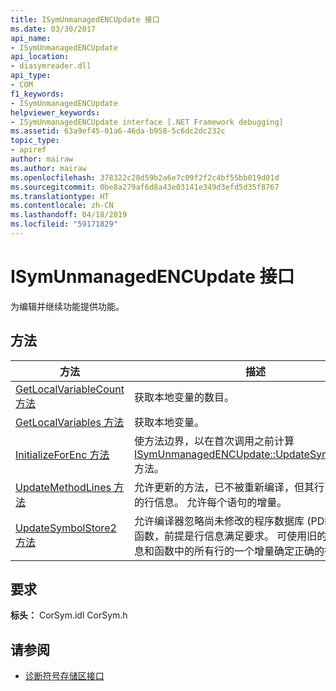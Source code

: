 ```yaml
---
title: ISymUnmanagedENCUpdate 接口
ms.date: 03/30/2017
api_name:
- ISymUnmanagedENCUpdate
api_location:
- diasymreader.dll
api_type:
- COM
f1_keywords:
- ISymUnmanagedENCUpdate
helpviewer_keywords:
- ISymUnmanagedENCUpdate interface [.NET Framework debugging]
ms.assetid: 63a9ef45-01a6-46da-b958-5c6dc2dc232c
topic_type:
- apiref
author: mairaw
ms.author: mairaw
ms.openlocfilehash: 378322c28d59b2a6e7c09f2f2c4bf55bb019d01d
ms.sourcegitcommit: 0be8a279af6d8a43e03141e349d3efd5d35f8767
ms.translationtype: HT
ms.contentlocale: zh-CN
ms.lasthandoff: 04/18/2019
ms.locfileid: "59171829"
---
```

# <a name="isymunmanagedencupdate-interface"></a>ISymUnmanagedENCUpdate 接口
为编辑并继续功能提供功能。  
  
## <a name="methods"></a>方法  
  
|方法|描述|  
|------------|-----------------|  
|[GetLocalVariableCount 方法](../../../../docs/framework/unmanaged-api/diagnostics/isymunmanagedencupdate-getlocalvariablecount-method.md)|获取本地变量的数目。|  
|[GetLocalVariables 方法](../../../../docs/framework/unmanaged-api/diagnostics/isymunmanagedencupdate-getlocalvariables-method.md)|获取本地变量。|  
|[InitializeForEnc 方法](../../../../docs/framework/unmanaged-api/diagnostics/isymunmanagedencupdate-initializeforenc-method.md)|使方法边界，以在首次调用之前计算[ISymUnmanagedENCUpdate::UpdateSymbolStore2](../../../../docs/framework/unmanaged-api/diagnostics/isymunmanagedencupdate-updatesymbolstore2-method.md)方法。|  
|[UpdateMethodLines 方法](../../../../docs/framework/unmanaged-api/diagnostics/isymunmanagedencupdate-updatemethodlines-method.md)|允许更新的方法，已不被重新编译，但其行已独立移动的行信息。 允许每个语句的增量。|  
|[UpdateSymbolStore2 方法](../../../../docs/framework/unmanaged-api/diagnostics/isymunmanagedencupdate-updatesymbolstore2-method.md)|允许编译器忽略尚未修改的程序数据库 (PDB) 流中的函数，前提是行信息满足要求。 可使用旧的 PDB 行信息和函数中的所有行的一个增量确定正确的行信息。|  
  
## <a name="requirements"></a>要求  
 **标头：** CorSym.idl CorSym.h  
  
## <a name="see-also"></a>请参阅

- [诊断符号存储区接口](../../../../docs/framework/unmanaged-api/diagnostics/diagnostics-symbol-store-interfaces.md)

